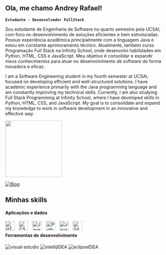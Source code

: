 ## Ola, me chamo Andrey Rafael!
**`Estudante - Desenvolvedor FullStack`**


Sou estudante de Engenharia de Software no quarto semestre pela UCSAl, com foco no desenvolvimento de soluções eficientes e bem estruturadas. Possuo experiência acadêmica principalmente com a linguagem Java e estou em constante aprimoramento técnico. Atualmente, também curso Programação Full Stack na Infinity School, onde desenvolvi habilidades em Python, HTML, CSS e JavaScript. Meu objetivo é consolidar e expandir meus conhecimentos para atuar no desenvolvimento de software de forma inovadora e eficaz.

I am a Software Engineering student in my fourth semester at UCSAl, focused on developing efficient and well-structured solutions. I have academic experience primarily with the Java programming language and am constantly improving my technical skills. Currently, I am also studying Full Stack Programming at Infinity School, where I have developed skills in Python, HTML, CSS, and JavaScript. My goal is to consolidate and expand my knowledge to work in software development in an innovative and effective way.

<div>
  <a href="https://github.com/anuraghazra/github-readme-stats">
    <img height="180px" src="https://github-readme-stats.vercel.app/api?username=AndreyRafael1&show_icons=true&theme=dark" />
  </a>
</div>

[![Blog](https://img.shields.io/badge/LinkedIn-0077B5?style=for-the-badge&logo=linkedin&logoColor=white)](https://www.linkedin.com/in/andrey-rafael-4a8a0b334/)

## Minhas skills
<h4>Aplicações e dados</h4>
  <div>
    <img 
    align="left" 
    alt="HTML"
    title="HTML" 
    width="30px" 
    style="padding-right: 10px;" 
    src="https://cdn.jsdelivr.net/gh/devicons/devicon@latest/icons/html5/html5-original.svg" 
    />
    <img 
    align="left" 
    alt="CSS" 
    title="CSS"
    width="30px" 
    style="padding-right: 10px;" 
    src="https://cdn.jsdelivr.net/gh/devicons/devicon@latest/icons/css3/css3-original.svg" 
    />
    <img 
    align="left" 
    alt="JavaScript" 
    title="JavaScript"
    width="30px" 
    style="padding-right: 10px;" 
    src="https://cdn.jsdelivr.net/gh/devicons/devicon@latest/icons/javascript/javascript-original.svg" 
    />
    <img 
    align="left" 
    alt="Python" 
    title="Python"
    width="30px" 
    style="padding-right: 10px;" 
    src="https://cdn.jsdelivr.net/gh/devicons/devicon@latest/icons/python/python-original.svg" 
    />
    <img 
     align="left" 
    alt="Java" 
    title="Java"
    width="30px" 
    style="padding-right: 10px;" 
    src="https://cdn.jsdelivr.net/gh/devicons/devicon@latest/icons/java/java-original.svg" />    
    <img
    align="left" 
    alt="Github" 
    title="Github"
    width="30px" 
    src="https://cdn.jsdelivr.net/gh/devicons/devicon@latest/icons/github/github-original.svg" />    
  </div>
  <br/>
<h4>Ferramentas de desenvolvimento</h4>
  <div>
    <link rel="stylesheet" type='text/css' href="https://cdn.jsdelivr.net/gh/devicons/devicon@latest/devicon.min.css" />
    <img align="center" alt="visual estudio" src="https://img.shields.io/badge/Visual%20Studio%20Code-0078d7.svg?style=for-the-badge&logo=visual-studio-code&logoColor=white" />
    <img align="center" alt="intellijIDEA" src="https://img.shields.io/badge/IntelliJIDEA-000000.svg?style=for-the-badge&logo=intellij-idea&logoColor=white" />
    <img align="center" alt="eclipseIDEA" src="https://img.shields.io/badge/Eclipse-FE7A16.svg?style=for-the-badge&logo=Eclipse&logoColor=white" />
  </div>
